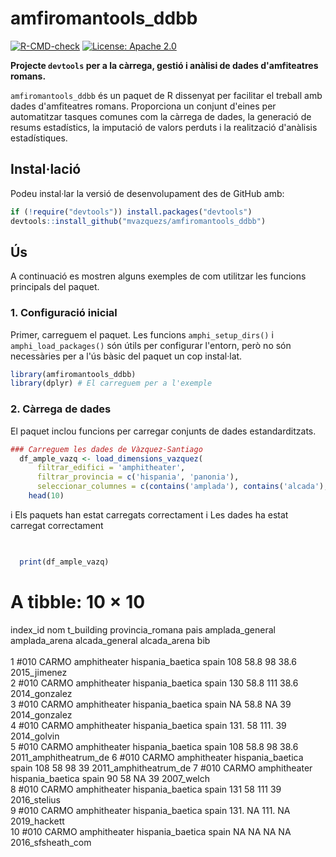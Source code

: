<!-- README.md is generated from README.Rmd. Please edit that file -->



# amfiromantools_ddbb

<!-- badges: start -->
[![R-CMD-check](https://github.com/mvazquezs/amfiromantools_ddbb/actions/workflows/R-CMD-check.yaml/badge.svg)](https://github.com/mvazquezs/amfiromantools_ddbb/actions/workflows/R-CMD-check.yaml)
[![License: Apache 2.0](https://img.shields.io/badge/License-Apache_2.0-blue.svg)](https://www.apache.org/licenses/LICENSE-2.0)
<!-- badges: end -->

**Projecte `devtools` per a la càrrega, gestió i anàlisi de dades d'amfiteatres romans.**

`amfiromantools_ddbb` és un paquet de R dissenyat per facilitar el treball amb dades d'amfiteatres romans. Proporciona un conjunt d'eines per automatitzar tasques comunes com la càrrega de dades, la generació de resums estadístics, la imputació de valors perduts i la realització d'anàlisis estadístiques.

## Instal·lació

Podeu instal·lar la versió de desenvolupament des de GitHub amb:


``` r
if (!require("devtools")) install.packages("devtools")
devtools::install_github("mvazquezs/amfiromantools_ddbb")
```

## Ús

A continuació es mostren alguns exemples de com utilitzar les funcions principals del paquet.

### 1. Configuració inicial

Primer, carreguem el paquet. Les funcions `amphi_setup_dirs()` i `amphi_load_packages()` són útils per configurar l'entorn, però no són necessàries per a l'ús bàsic del paquet un cop instal·lat.


``` r
library(amfiromantools_ddbb)
library(dplyr) # El carreguem per a l'exemple
```

### 2. Càrrega de dades

El paquet inclou funcions per carregar conjunts de dades estandarditzats.


``` r
### Carreguem les dades de Vàzquez-Santiago
  df_ample_vazq <- load_dimensions_vazquez(
      filtrar_edifici = 'amphitheater',
      filtrar_provincia = c('hispania', 'panonia'),
      seleccionar_columnes = c(contains('amplada'), contains('alcada'), -contains('cavea'), 'bib')) %>%
    head(10)
```

i  Els paquets han estat carregats correctament
i  Les dades ha estat carregat correctament

``` r
   

  print(df_ample_vazq)
```

# A tibble: 10 × 10
   index_id nom   t_building   provincia_romana pais  amplada_general amplada_arena alcada_general alcada_arena bib                  
   <chr>    <chr> <chr>        <chr>            <chr>           <dbl>         <dbl>          <dbl>        <dbl> <chr>                
 1 #010     CARMO amphitheater hispania_baetica spain            108           58.8            98          38.6 2015_jimenez         
 2 #010     CARMO amphitheater hispania_baetica spain            130           58.8           111          38.6 2014_gonzalez        
 3 #010     CARMO amphitheater hispania_baetica spain             NA           58.8            NA          39   2014_gonzalez        
 4 #010     CARMO amphitheater hispania_baetica spain            131.          58             111.         39   2014_golvin          
 5 #010     CARMO amphitheater hispania_baetica spain            108           58.8            98          38.6 2011_amphitheatrum_de
 6 #010     CARMO amphitheater hispania_baetica spain            108           58              98          39   2011_amphitheatrum_de
 7 #010     CARMO amphitheater hispania_baetica spain             90           58              NA          39   2007_welch           
 8 #010     CARMO amphitheater hispania_baetica spain            131           58             111          39   2016_stelius         
 9 #010     CARMO amphitheater hispania_baetica spain            131.          NA             111.         NA   2019_hackett         
10 #010     CARMO amphitheater hispania_baetica spain             NA           NA              NA          NA   2016_sfsheath_com    

